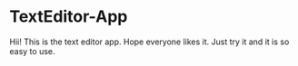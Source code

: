 # TextEditor-App
Hii! This is the text editor app. Hope everyone likes it. Just try it and it is so easy to use.
